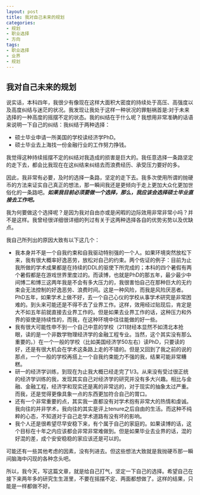 ```yaml
---
layout: post
title: 我对自己未来的规划
categories:
- 规划
- 职业选择
- 方向
tags:
- 职业选择
- 业界
- 规划
---
```


## 我对自己未来的规划



说实话，本科四年，我很少有像现在这样大面积大密度的持续处于高压、高强度以及高度纠结与迷茫的状况。我发现让我处于这样一种状况的罪魁祸首是:对于未来选择的一种高度的摇摆不定的状态。我的纠结在于什么呢？我想用非常准确的话语来说明一下自己的纠结：我纠结于两种选择：

* 硕士毕业申请一所美国的学校读经济学PhD。
* 硕士毕业去上海找一份金融行业的工作努力挣钱。

我觉得这种持续摇摆不定的纠结对我造成的损害是巨大的。我任意选择一条路坚定的走下去，都会比我现在在这纠结来纠结去而浪费经历、承受压力要好的多。

因此，我非常有必要，及时的选择一条路，坚定的走下去。我多次使用所谓的抛硬币的方法来证实自己真正的想法，那一瞬间我还是更倾向于走上更加大众化更加世俗化的一条路吧。***如果我目前必须要做一个选择，那么，我应该会选择硕士毕业直接去工作吧。***

我为何要做这个选择呢？是因为我对自由亦或是闲暇的边际效用非常非常小吗？并不是这样。我曾经很详细很详细的列过有关于这两种选择各自的优势劣势以及优缺点。

我自己所列出的原因大致有以下这几个：

* 我本身并不是一个自我约束和自我驱动特别强的一个人。如果环境突然放松下来，我有很大概率好逸恶劳，放松对自己的约束。两个佐证的例子：目前为止我所做的学术成果都是在持续的DDL的驱使下所完成的；本科的四个暑假有两个暑假都是在游戏世界里度过的。而读博，也就是PhD的那五年，最少最少中间博二和博三这两年我是不会有多大压力的，我很害怕自己在那种巨大的无约束会无法控制的好逸恶劳、浪费时间。这是一种风险，而我是风险厌恶者。PhD五年，如果学术上做不好，去一个自己心仪的学校从事学术研究是非常困难的。到头来可能还是不得不去了业界工作。这样，效用经过贴现后，肯定是大不如五年前就直接去业界工作的。但是如果去业界工作的话，这种压力和外界的驱使是持续性的，而我，在这种环境中往往能做的好一些。
* 我有很大可能性申不到一个自己中意的学校（211财经本显然不如清北本抢眼，读的是一个非数学物理经济学的金融工程专业。当然，这个其实没有那么重要的。）在一个一般的学校（比如美国经济学50左右）读PhD，只要读的好，还是有很大机会在学术这条路上走的不错的。但是又回到了我之前的说的那点，一个一般的学校再搭上一个自我约束能力不强的我，结果可能非常糟糕。
* 研一的经济学训练，到现在为止我大概已经走完了1/3。从来没有受过很正统的经济学训练的我，发现其实自己对经济学的研究并没有多大兴趣。相比与金融、金融工程，经济学和现实还是离的非常远的，对于现实的抽象太过严重。而我，还是觉得更像具象一点的东西更加符合自己的胃口。
* 还有一个非常重要的点，其实我一直都没有对学术抱有非常大的热情和虔诚。我向往的并非学术，我向往的其实是评上tenure之后自由的生活。而这种不纯粹的心态，不知道对于自己走学术道路有没有坏的影响。
* 我个人还是很希望尽早安稳下来，有个属于自己的家庭的。如果读博的话，这个目标在十年之内应该都会非常非常难做到。但是如果毕业去业界的话，混的好混的差，成个安安稳稳的家应该还是可以的。

可能还有一些其他考虑的因素，没有列进去。但这些想法大致就是我抛硬币那一瞬间脑海中闪现的各种念头吧。

所以，我今天，写这篇文章，就是给自己打气，坚定一下自己的选择。希望自己在接下来两年多的研究生生涯里，不要在摇摆不定、两面都想做了。这样的结果，只能是一样都做不好。

